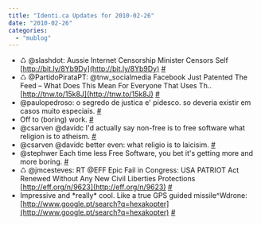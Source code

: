 ```yaml
---
title: "Identi.ca Updates for 2010-02-26"
date: "2010-02-26"
categories: 
  - "mublog"
---
```


- ♺ @slashdot: Aussie Internet Censorship Minister Censors Self [http://bit.ly/8Yb9Dy](http://bit.ly/8Yb9Dy) [#](http://identi.ca/notice/23126105)
- ♺ @PartidoPirataPT: @tnw\_socialmedia Facebook Just Patented The Feed – What Does This Mean For Everyone That Uses Th.. [http://tnw.to/15k8J](http://tnw.to/15k8J) [#](http://identi.ca/notice/23137995)
- @paulopedroso: o segredo de justica e' pidesco. so deveria existir em casos muito especiais. [#](http://identi.ca/notice/23138193)
- Off to (boring) work. [#](http://identi.ca/notice/23139685)
- @csarven @davidc I'd actually say non-free is to free software what religion is to atheism. [#](http://identi.ca/notice/23166631)
- @csarven @davidc better even: what religio is to laicisim. [#](http://identi.ca/notice/23166667)
- @stephwer Each time less Free Software, you bet it's getting more and more boring. [#](http://identi.ca/notice/23183846)
- ♺ @jmcesteves: RT @EFF Epic Fail in Congress: USA PATRIOT Act Renewed Without Any New Civil Liberties Protections [http://eff.org/n/9623](http://eff.org/n/9623) [#](http://identi.ca/notice/23185214)
- Impressive and \*really\* cool. Like a true GPS guided missile^Wdrone: [http://www.google.pt/search?q=hexakopter](http://www.google.pt/search?q=hexakopter) [#](http://identi.ca/notice/23187312)
